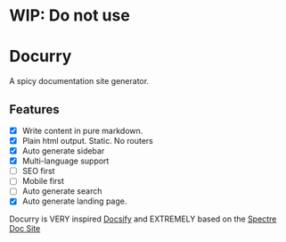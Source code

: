 # WIP: Do not use

# Docurry

A spicy documentation site generator.

## Features

- [x] Write content in pure markdown.
- [x] Plain html output. Static. No routers
- [x] Auto generate sidebar
- [x] Multi-language support
- [ ] SEO first
- [ ] Mobile first
- [ ] Auto generate search
- [x] Auto generate landing page.

Docurry is VERY inspired [Docsify](https://github.com/docsifyjs/) and EXTREMELY based on the [Spectre Doc Site](https://picturepan2.github.io/spectre/getting-started.html)
